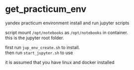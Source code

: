 # get_practicum_env
yandex practicum environment install and run jupyter scripts

script mount `/opt/notebooks` as `/opt/notebooks` in container.<br />
this is the jupyter root folder.<br />

first run `jup_env_create.sh` to install.<br />
then run `start_jupyter.sh` to use

it is assumed that you have linux and docker installed
